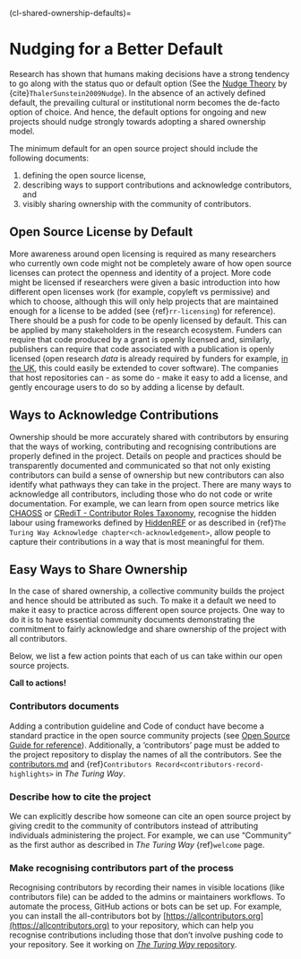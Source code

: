 (cl-shared-ownership-defaults)=
# Nudging for a Better Default

Research has shown that humans making decisions have a strong tendency to go along with the status quo or default option (See the [Nudge Theory](https://www.imperial.ac.uk/nudgeomics/about/what-is-nudge-theory/) by {cite}`ThalerSunstein2009Nudge`).
In the absence of an actively defined default, the prevailing cultural or institutional norm becomes the de-facto option of choice.
And hence, the default options for ongoing and new projects should nudge strongly towards adopting a shared ownership model.

The minimum default for an open source project should include the following documents:
1. defining the open source license,
2. describing ways to support contributions and acknowledge contributors, and
3. visibly sharing ownership with the community of contributors.

## Open Source License by Default

More awareness around open licensing is required as many researchers who currently own code might not be completely aware of how open source licenses can protect the openness and identity of a project.
More code might be licensed if researchers were given a basic introduction into how different open licenses work (for example, copyleft vs permissive) and which to choose, although this will only help projects that are maintained enough for a license to be added (see {ref}`rr-licensing`) for reference).
There should be a push for code to be openly licensed by default.
This can be applied by many stakeholders in the research ecosystem. Funders can require that code produced by a grant is openly licensed and, similarly, publishers can require that code associated with a publication is openly licensed (open research _data_ is already required by funders for example, [in the UK](https://www.ukri.org/about-us/policies-standards-and-data/good-research-resource-hub/open-research/), this could easily be extended to cover software).
The companies that host repositories can - as some do - make it easy to add a license, and gently encourage users to do so by adding a license by default.

## Ways to Acknowledge Contributions

Ownership should be more accurately shared with contributors by ensuring that the ways of working, contributing and recognising contributions are properly defined in the project.
Details on people and practices should be transparently documented and communicated so that not only existing contributors can build a sense of ownership but new contributors can also identify what pathways they can take in the project.
There are many ways to acknowledge all contributors, including those who do not code or write documentation.
For example, we can learn from open source metrics like [CHAOSS](https://chaoss.community/) or [CRediT - Contributor Roles Taxonomy](https://casrai.org/credit/), recognise the hidden labour using frameworks defined by [HiddenREF](https://hidden-ref.org/) or as described in {ref}`The Turing Way Acknowledge chapter<ch-acknowledgement>`, allow people to capture their contributions in a way that is most meaningful for them.

## Easy Ways to Share Ownership

In the case of shared ownership, a collective community builds the project and hence should be attributed as such.
To make it a default we need to make it easy to practice across different open source projects.
One way to do it is to have essential community documents demonstrating the commitment to fairly acknowledge and share ownership of the project with all contributors.

Below, we list a few action points that each of us can take within our open source projects.

**Call to actions!**

### Contributors documents

Adding a contribution guideline and Code of conduct have become a standard practice in the open source community projects (see [Open Source Guide for reference](https://opensource.guide/building-community/)).
Additionally, a ‘contributors’ page must be added to the project repository to display the names of all the contributors.
See the [contributors.md](https://github.com/alan-turing-institute/the-turing-way/blob/master/contributors.md) and {ref}`Contributors Record<contributors-record-highlights>` in _The Turing Way_.

### Describe how to cite the project

We can explicitly describe how someone can cite an open source project by giving credit to the community of contributors instead of attributing individuals administering the project.
For example, we can use “Community” as the first author as described in _The Turing Way_ {ref}`welcome` page.

### Make recognising contributors part of the process

Recognising contributors by recording their names in visible locations (like contributors file) can be added to the admins or maintainers workflows.
To automate the process, GitHub actions or bots can be set up.
For example, you can install the all-contributors bot by [https://allcontributors.org](https://allcontributors.org) to your repository, which can help you recognise contributions including those that don’t involve pushing code to your repository.
See it working on [_The Turing Way_ repository](https://github.com/alan-turing-institute/the-turing-way#contributors).
